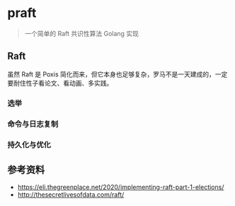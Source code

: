 # praft

> 一个简单的 Raft 共识性算法 Golang 实现

## Raft

虽然 Raft 是 Poxis 简化而来，但它本身也足够复杂，罗马不是一天建成的，一定要耐住性子看论文、看动画、多实践。 

### 选举



### 命令与日志复制



### 持久化与优化



## 参考资料
- https://eli.thegreenplace.net/2020/implementing-raft-part-1-elections/
- http://thesecretlivesofdata.com/raft/